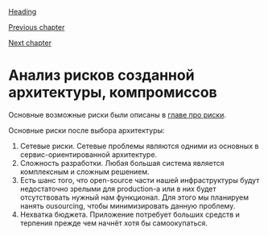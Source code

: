 [Heading](../heading.md)

[Previous chapter](14-representation.md)

[Next chapter](16-costs.md)


# Анализ рисков созданной архитектуры, компромиссов

Основные возможные риски были описаны в [главе про риски](05-risks.md).

Основные риски после выбора архитектуры:

1. Сетевые риски. Сетевые проблемы являются одними из основных в сервис-ориентированной архитектуре.
1. Сложность разработки. Любая большая система является комплексным и сложным решением.
1. Есть шанс того, что open-source части нашей инфраструктуры будут недостаточно зрелыми для production-а или в них будет отсутствовать нужный нам функционал. Для этого мы планируем нанять ousourcing, чтобы минимизировать данную проблему.
1. Нехватка бюджета. Приложение потребует больших средств и терпения прежде чем начнёт хотя бы самоокупаться.

